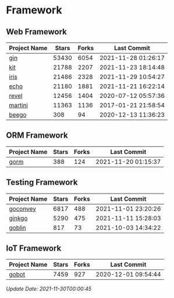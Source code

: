# Framework

## Web Framework
| Project Name | Stars | Forks | Last Commit |
| ------------ | ----- | ----- | ----------- |
| [gin](https://github.com/gin-gonic/gin) | 53430 | 6054 | 2021-11-28 01:26:17 |
| [kit](https://github.com/go-kit/kit) | 21788 | 2207 | 2021-11-23 18:14:48 |
| [iris](https://github.com/kataras/iris) | 21486 | 2328 | 2021-11-29 10:54:27 |
| [echo](https://github.com/labstack/echo) | 21180 | 1881 | 2021-11-21 16:22:14 |
| [revel](https://github.com/revel/revel) | 12456 | 1404 | 2020-07-12 05:57:36 |
| [martini](https://github.com/go-martini/martini) | 11363 | 1136 | 2017-01-21 21:58:54 |
| [beego](https://github.com/astaxie/beego) | 308 | 94 | 2020-12-13 11:36:23 |

## ORM Framework
| Project Name | Stars | Forks | Last Commit |
| ------------ | ----- | ----- | ----------- |
| [gorm](https://github.com/jinzhu/gorm) | 388 | 124 | 2021-11-20 01:15:37 |

## Testing Framework
| Project Name | Stars | Forks | Last Commit |
| ------------ | ----- | ----- | ----------- |
| [goconvey](https://github.com/smartystreets/goconvey) | 6817 | 488 | 2021-11-01 23:20:26 |
| [ginkgo](https://github.com/onsi/ginkgo) | 5290 | 475 | 2021-11-11 15:28:03 |
| [goblin](https://github.com/franela/goblin) | 817 | 73 | 2021-10-03 14:34:22 |

## IoT Framework
| Project Name | Stars | Forks | Last Commit |
| ------------ | ----- | ----- | ----------- |
| [gobot](https://github.com/hybridgroup/gobot) | 7459 | 927 | 2020-12-01 09:54:44 |

*Update Date: 2021-11-30T00:00:45*